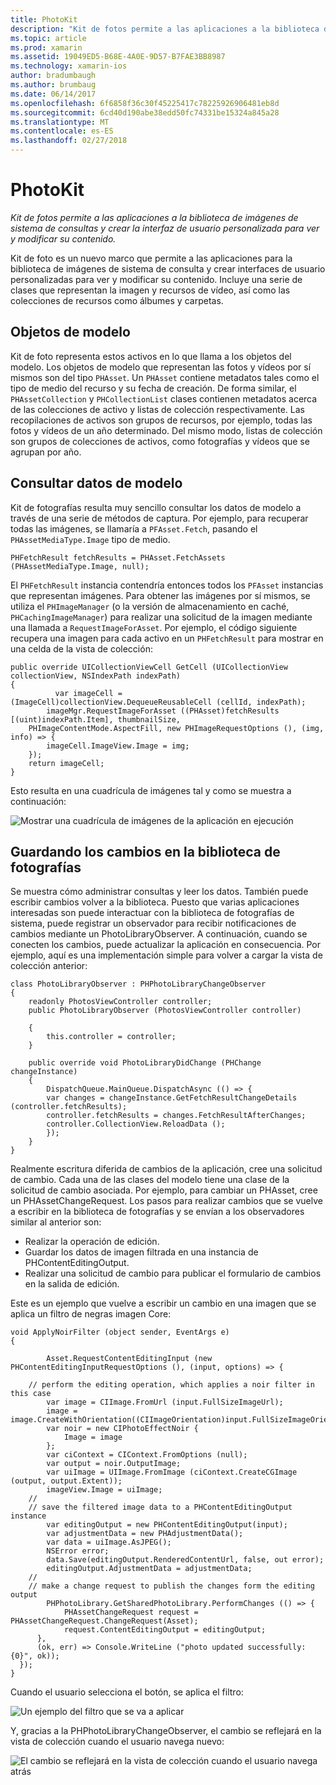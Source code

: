 ```yaml
---
title: PhotoKit
description: "Kit de fotos permite a las aplicaciones a la biblioteca de imágenes de sistema de consultas y crear la interfaz de usuario personalizada para ver y modificar su contenido."
ms.topic: article
ms.prod: xamarin
ms.assetid: 19049ED5-B68E-4A0E-9D57-B7FAE3BB8987
ms.technology: xamarin-ios
author: bradumbaugh
ms.author: brumbaug
ms.date: 06/14/2017
ms.openlocfilehash: 6f6858f36c30f45225417c78225926906481eb8d
ms.sourcegitcommit: 6cd40d190abe38edd50fc74331be15324a845a28
ms.translationtype: MT
ms.contentlocale: es-ES
ms.lasthandoff: 02/27/2018
---
```

# <a name="photokit"></a>PhotoKit

_Kit de fotos permite a las aplicaciones a la biblioteca de imágenes de sistema de consultas y crear la interfaz de usuario personalizada para ver y modificar su contenido._

Kit de foto es un nuevo marco que permite a las aplicaciones para la biblioteca de imágenes de sistema de consulta y crear interfaces de usuario personalizadas para ver y modificar su contenido. Incluye una serie de clases que representan la imagen y recursos de vídeo, así como las colecciones de recursos como álbumes y carpetas.

## <a name="model-objects"></a>Objetos de modelo
Kit de foto representa estos activos en lo que llama a los objetos del modelo. Los objetos de modelo que representan las fotos y vídeos por sí mismos son del tipo `PHAsset`. Un `PHAsset` contiene metadatos tales como el tipo de medio del recurso y su fecha de creación.
De forma similar, el `PHAssetCollection` y `PHCollectionList` clases contienen metadatos acerca de las colecciones de activo y listas de colección respectivamente. Las recopilaciones de activos son grupos de recursos, por ejemplo, todas las fotos y vídeos de un año determinado. Del mismo modo, listas de colección son grupos de colecciones de activos, como fotografías y vídeos que se agrupan por año.

## <a name="querying-model-data"></a>Consultar datos de modelo
Kit de fotografías resulta muy sencillo consultar los datos de modelo a través de una serie de métodos de captura. Por ejemplo, para recuperar todas las imágenes, se llamaría a `PFAsset.Fetch`, pasando el `PHAssetMediaType.Image` tipo de medio.

    PHFetchResult fetchResults = PHAsset.FetchAssets (PHAssetMediaType.Image, null);

El `PHFetchResult` instancia contendría entonces todos los `PFAsset` instancias que representan imágenes. Para obtener las imágenes por sí mismos, se utiliza el `PHImageManager` (o la versión de almacenamiento en caché, `PHCachingImageManager`) para realizar una solicitud de la imagen mediante una llamada a `RequestImageForAsset`. Por ejemplo, el código siguiente recupera una imagen para cada activo en un `PHFetchResult` para mostrar en una celda de la vista de colección:


    public override UICollectionViewCell GetCell (UICollectionView collectionView, NSIndexPath indexPath)
    {
              var imageCell = (ImageCell)collectionView.DequeueReusableCell (cellId, indexPath);
            imageMgr.RequestImageForAsset ((PHAsset)fetchResults [(uint)indexPath.Item], thumbnailSize,
        PHImageContentMode.AspectFill, new PHImageRequestOptions (), (img, info) => {
            imageCell.ImageView.Image = img;
        });
        return imageCell;
    }

Esto resulta en una cuadrícula de imágenes tal y como se muestra a continuación:

![](photokit-images/image4.png "Mostrar una cuadrícula de imágenes de la aplicación en ejecución")
 
## <a name="saving-changes-to-the-photo-library"></a>Guardando los cambios en la biblioteca de fotografías

Se muestra cómo administrar consultas y leer los datos. También puede escribir cambios volver a la biblioteca. Puesto que varias aplicaciones interesadas son puede interactuar con la biblioteca de fotografías de sistema, puede registrar un observador para recibir notificaciones de cambios mediante un PhotoLibraryObserver. A continuación, cuando se conecten los cambios, puede actualizar la aplicación en consecuencia. Por ejemplo, aquí es una implementación simple para volver a cargar la vista de colección anterior:

    class PhotoLibraryObserver : PHPhotoLibraryChangeObserver
    {
        readonly PhotosViewController controller;
        public PhotoLibraryObserver (PhotosViewController controller)
        
        {
            this.controller = controller;
        }
    
        public override void PhotoLibraryDidChange (PHChange changeInstance)
        {
            DispatchQueue.MainQueue.DispatchAsync (() => {
            var changes = changeInstance.GetFetchResultChangeDetails (controller.fetchResults);
            controller.fetchResults = changes.FetchResultAfterChanges;
            controller.CollectionView.ReloadData ();
            });
        }
    }
    
Realmente escritura diferida de cambios de la aplicación, cree una solicitud de cambio. Cada una de las clases del modelo tiene una clase de la solicitud de cambio asociada. Por ejemplo, para cambiar un PHAsset, cree un PHAssetChangeRequest. Los pasos para realizar cambios que se vuelve a escribir en la biblioteca de fotografías y se envían a los observadores similar al anterior son:

-   Realizar la operación de edición.
-   Guardar los datos de imagen filtrada en una instancia de PHContentEditingOutput.
-   Realizar una solicitud de cambio para publicar el formulario de cambios en la salida de edición.

Este es un ejemplo que vuelve a escribir un cambio en una imagen que se aplica un filtro de negras imagen Core:

    void ApplyNoirFilter (object sender, EventArgs e)
    {
            
            Asset.RequestContentEditingInput (new PHContentEditingInputRequestOptions (), (input, options) => {
            
        // perform the editing operation, which applies a noir filter in this case
            var image = CIImage.FromUrl (input.FullSizeImageUrl);
            image = image.CreateWithOrientation((CIImageOrientation)input.FullSizeImageOrientation);
            var noir = new CIPhotoEffectNoir {
                Image = image
            };
            var ciContext = CIContext.FromOptions (null);
            var output = noir.OutputImage;
            var uiImage = UIImage.FromImage (ciContext.CreateCGImage (output, output.Extent));
            imageView.Image = uiImage;
        //
        // save the filtered image data to a PHContentEditingOutput instance
            var editingOutput = new PHContentEditingOutput(input);
            var adjustmentData = new PHAdjustmentData();
            var data = uiImage.AsJPEG();
            NSError error;
            data.Save(editingOutput.RenderedContentUrl, false, out error);
            editingOutput.AdjustmentData = adjustmentData;
        //
        // make a change request to publish the changes form the editing output
            PHPhotoLibrary.GetSharedPhotoLibrary.PerformChanges (() => {
                PHAssetChangeRequest request = PHAssetChangeRequest.ChangeRequest(Asset);
                request.ContentEditingOutput = editingOutput;
          },
          (ok, err) => Console.WriteLine ("photo updated successfully: {0}", ok));
      });
    }
    
Cuando el usuario selecciona el botón, se aplica el filtro:

![](photokit-images/image5.png "Un ejemplo del filtro que se va a aplicar")
 
Y, gracias a la PHPhotoLibraryChangeObserver, el cambio se reflejará en la vista de colección cuando el usuario navega nuevo:

![](photokit-images/image6.png "El cambio se reflejará en la vista de colección cuando el usuario navega atrás")
